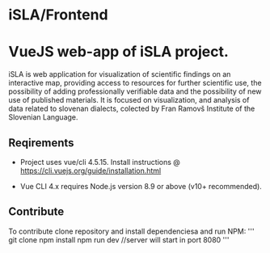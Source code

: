 # iSLA/Frontend

# VueJS web-app of iSLA project. 

iSLA is web application for visualization of scientific findings on an interactive map, providing access to resources for further scientific use, the possibility of adding professionally verifiable data and the possibility of new use of published materials. It is focused on visualization, and analysis of data related to slovenan dialects, colected by Fran Ramovš Institute of the Slovenian Language.

## Reqirements

- Project uses vue/cli 4.5.15. Install instructions @ https://cli.vuejs.org/guide/installation.html

- Vue CLI 4.x requires Node.js version 8.9 or above (v10+ recommended).


## Contribute

To contribute clone repository and install dependenciesa and run NPM:
'''
git clone <repository link>
npm install
npm run dev  //server will start in port 8080 
'''
